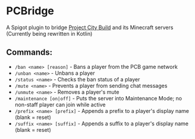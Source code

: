 # PCBridge
A Spigot plugin to bridge [Project City Build](https://projectcitybuild.com) and its Minecraft servers
(Currently being rewritten in Kotlin)

## Commands:
* `/ban <name> [reason]` - Bans a player from the PCB game network
* `/unban <name>` - Unbans a player
* `/status <name>` - Checks the ban status of a player
* `/mute <name>` - Prevents a player from sending chat messages
* `/unmute <name>` - Removes a player's mute
* `/maintenance [on|off]` - Puts the server into Maintenance Mode; no non-staff player can join while active
* `/prefix <name> [prefix]` - Appends a prefix to a player's display name (blank = reset)
* `/suffix <name> [suffix]` - Appends a suffix to a player's display name (blank = reset)